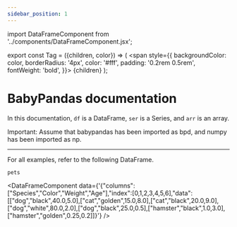 ```yaml
---
sidebar_position: 1
---
```


import DataFrameComponent from '../components/DataFrameComponent.jsx';

export const Tag = ({children, color}) => (
    <span
    style={{
        backgroundColor: color,
        borderRadius: '4px',
        color: '#fff',
        padding: '0.2rem 0.5rem',
        fontWeight: 'bold',
    }}>
    {children}
    </span>
);

# BabyPandas documentation

In this documentation, `df` is a DataFrame, `ser` is a Series, and `arr` is an array.

<Tag color='#FF5733'>Important:</Tag> Assume that babypandas has been imported as bpd, and numpy has been imported as np.

---

For all examples, refer to the following DataFrame.
```python
pets
```

<DataFrameComponent data={'{"columns":["Species","Color","Weight","Age"],"index":[0,1,2,3,4,5,6],"data":[["dog","black",40.0,5.0],["cat","golden",15.0,8.0],["cat","black",20.0,9.0],["dog","white",80.0,2.0],["dog","black",25.0,0.5],["hamster","black",1.0,3.0],["hamster","golden",0.25,0.2]]}'} />